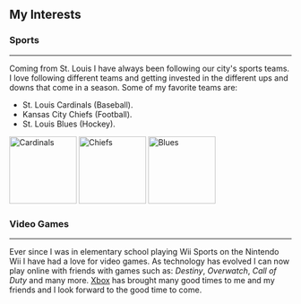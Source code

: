 ## My Interests

### Sports
---
Coming from St. Louis I have always been following our   city's sports teams. I love following different teams and getting invested in the different ups and downs that come in a season. Some of my favorite teams are:

* St. Louis Cardinals (Baseball).
 * Kansas City Chiefs (Football).
 * St. Louis Blues (Hockey).
 
<img src="https://a.espncdn.com/i/teamlogos/mlb/500/stl.png" alt="Cardinals" width="120">
<img src="https://s.yimg.com/cv/apiv2/default/nfl/20190724/500x500/2019_KC_wbg.png" alt="Chiefs" width="120">
<img src="https://upload.wikimedia.org/wikipedia/en/thumb/e/ed/St._Louis_Blues_logo.svg/1200px-St._Louis_Blues_logo.svg.png" alt="Blues" width="120">

### Video Games
---

Ever since I was in elementary school playing Wii Sports on the Nintendo Wii I have had a love for video games. As   technology has evolved I can now play online with friends with games such as: _Destiny_, _Overwatch_, _Call of Duty_ and many more. [Xbox](https://www.xbox.com/en-US/) has brought many good times to me and my friends and I look forward to the good time to come.



    


